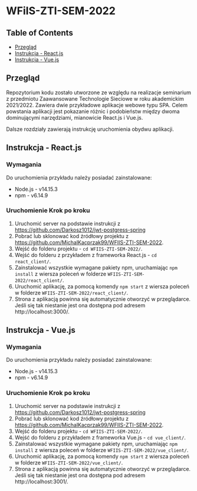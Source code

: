 # WFiIS-ZTI-SEM-2022

## Table of Contents

* [Przegląd](#przegld)
* [Instrukcja - React.js](#instrukcja---reactjs)
* [Instrukcja - Vue.js](#instrukcja---vuejs)

## Przegląd

Repozytorium kodu zostało utworzone ze względu na realizacje seminarium z przedmiotu Zaawansowane Technologie Sieciowe 
w roku akademickim 2021/2022. Zawiera dwie przykładowe aplikacje webowe typu SPA. Celem powstania aplikacji jest pokazanie
różnic i podobieństw między dwoma dominującymi narzędziami, mianowicie React.js i Vue.js. 

Dalsze rozdziały zawierają instrukcję uruchomienia obydwu aplikacji.

## Instrukcja - React.js

### Wymagania
Do uruchomienia przykładu należy posiadać zainstalowane:
* Node.js - v14.15.3
* npm - v6.14.9

### Uruchomienie Krok po kroku

1. Uruchomić server na podstawie instrukcji z https://github.com/Darkosz1012/jwt-postgress-spring
2. Pobrać lub sklonować kod źródłowy projektu z https://github.com/MichalKacprzak99/WFIIS-ZTI-SEM-2022.
3. Wejść do folderu projektu - `cd WFIIS-ZTI-SEM-2022/`.
4. Wejść do folderu z przykładem z frameworka React.js - `cd react_client/`.
5. Zainstalować wszystkie wymagane pakiety npm, uruchamiając `npm install` z wiersza poleceń w folderze `WFIIS-ZTI-SEM-2022/react_client/`.
6. Uruchomić aplikację, za pomocą komendy `npm start` z wiersza poleceń w folderze `WFIIS-ZTI-SEM-2022/react_client/`.
7. Strona z aplikacją powinna się automatycznie otworzyć w przeglądarce. Jeśli się tak niestanie jest ona dostępna pod adresem http://localhost:3000/.

## Instrukcja - Vue.js

### Wymagania

Do uruchomienia przykładu należy posiadać zainstalowane:
* Node.js - v14.15.3
* npm - v6.14.9

### Uruchomienie Krok po kroku
1. Uruchomić server na podstawie instrukcji z https://github.com/Darkosz1012/jwt-postgress-spring
2. Pobrać lub sklonować kod źródłowy projektu z https://github.com/MichalKacprzak99/WFIIS-ZTI-SEM-2022.
3. Wejść do folderu projektu - `cd WFIIS-ZTI-SEM-2022/`.
4. Wejść do folderu z przykładem z frameworka Vue.js - `cd vue_client/`.
5. Zainstalować wszystkie wymagane pakiety npm, uruchamiając `npm install` z wiersza poleceń w folderze `WFIIS-ZTI-SEM-2022/vue_client/`.
6. Uruchomić aplikację, za pomocą komendy `npm start` z wiersza poleceń w folderze `WFIIS-ZTI-SEM-2022/vue_client/`.
7. Strona z aplikacją powinna się automatycznie otworzyć w przeglądarce. Jeśli się tak niestanie jest ona dostępna pod adresem http://localhost:3001/.
